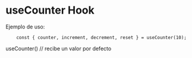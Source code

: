 # useCounter Hook


Ejemplo de uso:
```
    const { counter, increment, decrement, reset } = useCounter(10);
```


useCounter()  // recibe un valor por defecto